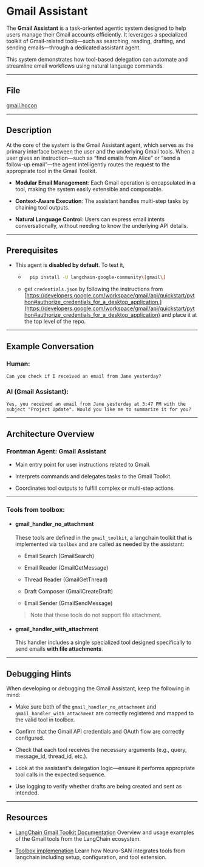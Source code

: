 # Gmail Assistant

The **Gmail Assistant** is a task-oriented agentic system designed to help users manage their Gmail accounts efficiently. It leverages a specialized toolkit of Gmail-related tools—such as searching, reading, drafting, and sending emails—through a dedicated assistant agent.

This system demonstrates how tool-based delegation can automate and streamline email workflows using natural language commands.

---

## File

[gmail.hocon](../../registries/gmail.hocon)

---

## Description

At the core of the system is the Gmail Assistant agent, which serves as the primary interface between the user and the underlying Gmail tools. When a user gives an instruction—such as “find emails from Alice” or “send a follow-up email”—the agent intelligently routes the request to the appropriate tool in the Gmail Toolkit.

- **Modular Email Management**: Each Gmail operation is encapsulated in a tool, making the system easily extensible and composable.

- **Context-Aware Execution**: The assistant handles multi-step tasks by chaining tool outputs.

- **Natural Language Control**: Users can express email intents conversationally, without needing to know the underlying API details.

---

## Prerequisites

- This agent is **disabled by default**. To test it,
    - ```bash
        pip install -U langchain-google-community\[gmail\]
        ```
    - get `credentials.json` by following the instructions from [https://developers.google.com/workspace/gmail/api/quickstart/python#authorize_credentials_for_a_desktop_application.](https://developers.google.com/workspace/gmail/api/quickstart/python#authorize_credentials_for_a_desktop_application) and place it at the top level of the repo.
  
---

## Example Conversation

### Human:
```
Can you check if I received an email from Jane yesterday?
```

### AI (Gmail Assistant):
```
Yes, you received an email from Jane yesterday at 3:47 PM with the subject "Project Update". Would you like me to summarize it for you?
```

---

## Architecture Overview

### Frontman Agent: Gmail Assistant

- Main entry point for user instructions related to Gmail.

- Interprets commands and delegates tasks to the Gmail Toolkit.

- Coordinates tool outputs to fulfill complex or multi-step actions.

---

### Tools from toolbox:

- #### gmail_handler_no_attachment

    These tools are defined in the `gmail_toolkit`, a langchain toolkit that is implemented via `toolbox` and are called as needed by the assistant:

    - Email Search (GmailSearch)

    - Email Reader (GmailGetMessage)

    - Thread Reader (GmailGetThread)

    - Draft Composer (GmailCreateDraft)

    - Email Sender (GmailSendMessage)

    > Note that these tools do not support file attachment.

- #### gmail_handler_with_attachment

    This handler includes a single specialized tool designed specifically to send emails **with file attachments**.



---

## Debugging Hints

When developing or debugging the Gmail Assistant, keep the following in mind:

- Make sure both of the `gmail_handler_no_attachment` and `gmail_handler_with_attachment` are correctly registered and mapped to the valid tool in toolbox.

- Confirm that the Gmail API credentials and OAuth flow are correctly configured.

- Check that each tool receives the necessary arguments (e.g., query, message_id, thread_id, etc.).

- Look at the assistant's delegation logic—ensure it performs appropriate tool calls in the expected sequence.

- Use logging to verify whether drafts are being created and sent as intended.

---

## Resources
- [LangChain Gmail Toolkit Documentation](https://python.langchain.com/docs/integrations/tools/gmail/)
Overview and usage examples of the Gmail tools from the LangChain ecosystem.

- [Toolbox implemenation](https://github.com/cognizant-ai-lab/neuro-san-studio/blob/main/docs/user_guide.md#toolbox)
Learn how Neuro-SAN integrates tools from langchain including setup, configuration, and tool extension.